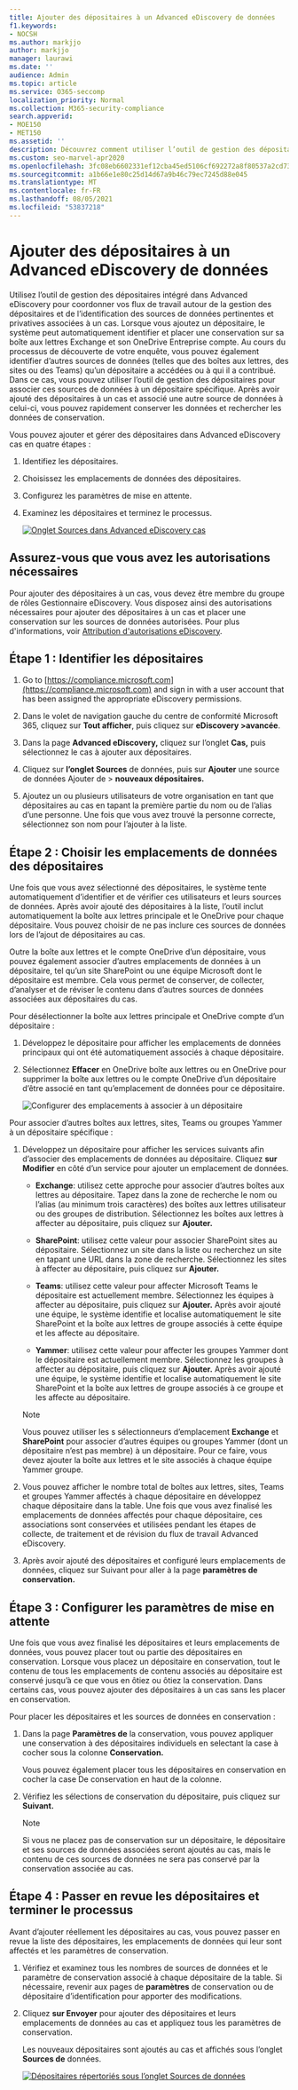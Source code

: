 ```yaml
---
title: Ajouter des dépositaires à un Advanced eDiscovery de données
f1.keywords:
- NOCSH
ms.author: markjjo
author: markjjo
manager: laurawi
ms.date: ''
audience: Admin
ms.topic: article
ms.service: O365-seccomp
localization_priority: Normal
ms.collection: M365-security-compliance
search.appverid:
- MOE150
- MET150
ms.assetid: ''
description: Découvrez comment utiliser l’outil de gestion des dépositaires intégré dans Advanced eDiscovery pour coordonner vos flux de travail et identifier les sources de données pertinentes dans un cas.
ms.custom: seo-marvel-apr2020
ms.openlocfilehash: 3fc08eb6602331ef12cba45ed5106cf692272a8f80537a2cd73fc6bd357efd2f
ms.sourcegitcommit: a1b66e1e80c25d14d67a9b46c79ec7245d88e045
ms.translationtype: MT
ms.contentlocale: fr-FR
ms.lasthandoff: 08/05/2021
ms.locfileid: "53837218"
---
```

# <a name="add-custodians-to-an-advanced-ediscovery-case"></a>Ajouter des dépositaires à un Advanced eDiscovery de données

Utilisez l’outil de gestion des dépositaires intégré dans Advanced eDiscovery pour coordonner vos flux de travail autour de la gestion des dépositaires et de l’identification des sources de données pertinentes et privatives associées à un cas. Lorsque vous ajoutez un dépositaire, le système peut automatiquement identifier et placer une conservation sur sa boîte aux lettres Exchange et son OneDrive Entreprise compte. Au cours du processus de découverte de votre enquête, vous pouvez également identifier d’autres sources de données (telles que des boîtes aux lettres, des sites ou des Teams) qu’un dépositaire a accédées ou à qui il a contribué. Dans ce cas, vous pouvez utiliser l’outil de gestion des dépositaires pour associer ces sources de données à un dépositaire spécifique. Après avoir ajouté des dépositaires à un cas et associé une autre source de données à celui-ci, vous pouvez rapidement conserver les données et rechercher les données de conservation.

Vous pouvez ajouter et gérer des dépositaires dans Advanced eDiscovery cas en quatre étapes :

1. Identifiez les dépositaires.

2. Choisissez les emplacements de données des dépositaires.

3. Configurez les paramètres de mise en attente.

4. Examinez les dépositaires et terminez le processus.

   [![Onglet Sources dans Advanced eDiscovery cas ](../media/AeD-Sources-Tab.png)](../media/AeD-Sources-Tab.png#lightbox)

## <a name="make-sure-you-have-the-necessary-permissions"></a>Assurez-vous que vous avez les autorisations nécessaires

Pour ajouter des dépositaires à un cas, vous devez être membre du groupe de rôles Gestionnaire eDiscovery. Vous disposez ainsi des autorisations nécessaires pour ajouter des dépositaires à un cas et placer une conservation sur les sources de données autorisées. Pour plus d'informations, voir [Attribution d'autorisations eDiscovery](get-started-with-advanced-ediscovery.md#step-2-assign-ediscovery-permissions).

## <a name="step-1-identify-custodians"></a>Étape 1 : Identifier les dépositaires

1. Go to [https://compliance.microsoft.com](https://compliance.microsoft.com) and sign in with a user account that has been assigned the appropriate eDiscovery permissions.

2. Dans le volet de navigation gauche du centre de conformité Microsoft 365, cliquez sur **Tout afficher**, puis cliquez sur **eDiscovery >avancée**.

3. Dans la page **Advanced eDiscovery,** cliquez sur l’onglet **Cas,** puis sélectionnez le cas à ajouter aux dépositaires.

4. Cliquez sur **l’onglet Sources** de données, puis sur **Ajouter** une source de données Ajouter de  >  **nouveaux dépositaires.**

5. Ajoutez un ou plusieurs utilisateurs de votre organisation en tant que dépositaires au cas en tapant la première partie du nom ou de l’alias d’une personne. Une fois que vous avez trouvé la personne correcte, sélectionnez son nom pour l’ajouter à la liste.

## <a name="step-2-choose-custodian-data-locations"></a>Étape 2 : Choisir les emplacements de données des dépositaires

Une fois que vous avez sélectionné des dépositaires, le système tente automatiquement d’identifier et de vérifier ces utilisateurs et leurs sources de données. Après avoir ajouté des dépositaires à la liste, l’outil inclut automatiquement la boîte aux lettres principale et le OneDrive pour chaque dépositaire. Vous pouvez choisir de ne pas inclure ces sources de données lors de l’ajout de dépositaires au cas.

Outre la boîte aux lettres et le compte OneDrive d’un dépositaire, vous pouvez également associer d’autres emplacements de données à un dépositaire, tel qu’un site SharePoint ou une équipe Microsoft dont le dépositaire est membre. Cela vous permet de conserver, de collecter, d’analyser et de réviser le contenu dans d’autres sources de données associées aux dépositaires du cas.

Pour désélectionner la boîte aux lettres principale et OneDrive compte d’un dépositaire :

1. Développez le dépositaire pour afficher les emplacements de données principaux qui ont été automatiquement associés à chaque dépositaire.

2. Sélectionnez **Effacer** en  OneDrive boîte aux lettres ou en OneDrive pour supprimer la boîte aux lettres ou le compte OneDrive d’un dépositaire d’être associé en tant qu’emplacement de données pour ce dépositaire. 

   ![Configurer des emplacements à associer à un dépositaire](../media/ConfigureCustodianLocations.png)

Pour associer d’autres boîtes aux lettres, sites, Teams ou groupes Yammer à un dépositaire spécifique :

1. Développez un dépositaire pour afficher les services suivants afin d’associer des emplacements de données au dépositaire. Cliquez **sur Modifier** en côté d’un service pour ajouter un emplacement de données.

   - **Exchange**: utilisez cette approche pour associer d’autres boîtes aux lettres au dépositaire. Tapez dans la zone de recherche le nom ou l’alias (au minimum trois caractères) des boîtes aux lettres utilisateur ou des groupes de distribution. Sélectionnez les boîtes aux lettres à affecter au dépositaire, puis cliquez sur **Ajouter.**

   - **SharePoint**: utilisez cette valeur pour associer SharePoint sites au dépositaire. Sélectionnez un site dans la liste ou recherchez un site en tapant une URL dans la zone de recherche. Sélectionnez les sites à affecter au dépositaire, puis cliquez sur **Ajouter.**

   - **Teams**: utilisez cette valeur pour affecter Microsoft Teams le dépositaire est actuellement membre. Sélectionnez les équipes à affecter au dépositaire, puis cliquez sur **Ajouter.** Après avoir ajouté une équipe, le système identifie et localise automatiquement le site SharePoint et la boîte aux lettres de groupe associés à cette équipe et les affecte au dépositaire.

   - **Yammer**: utilisez cette valeur pour affecter les groupes Yammer dont le dépositaire est actuellement membre. Sélectionnez les groupes à affecter au dépositaire, puis cliquez sur **Ajouter.** Après avoir ajouté une équipe, le système identifie et localise automatiquement le site SharePoint et la boîte aux lettres de groupe associés à ce groupe et les affecte au dépositaire.

   > [!NOTE]
   > Vous pouvez utiliser les s sélectionneurs d’emplacement **Exchange** et **SharePoint** pour associer d’autres équipes ou groupes Yammer (dont un dépositaire n’est pas membre) à un dépositaire. Pour ce faire, vous devez ajouter la boîte aux lettres et le site associés à chaque équipe Yammer groupe.

2. Vous pouvez afficher le nombre total de boîtes aux lettres, sites, Teams et groupes Yammer affectés à chaque dépositaire en développez chaque dépositaire dans la table. Une fois que vous avez finalisé les emplacements de données affectés pour chaque dépositaire, ces associations sont conservées et utilisées pendant les étapes de collecte, de traitement et de révision du flux de travail Advanced eDiscovery.

3. Après avoir ajouté des dépositaires et  configuré leurs emplacements de données, cliquez sur Suivant pour aller à la page **paramètres de conservation.**  

## <a name="step-3-configure-hold-settings"></a>Étape 3 : Configurer les paramètres de mise en attente

 Une fois que vous avez finalisé les dépositaires et leurs emplacements de données, vous pouvez placer tout ou partie des dépositaires en conservation. Lorsque vous placez un dépositaire en conservation, tout le contenu de tous les emplacements de contenu associés au dépositaire est conservé jusqu’à ce que vous en ôtiez ou ôtiez la conservation. Dans certains cas, vous pouvez ajouter des dépositaires à un cas sans les placer en conservation.

Pour placer les dépositaires et les sources de données en conservation :

1. Dans la page **Paramètres de** la conservation, vous pouvez appliquer une conservation à des dépositaires individuels en selectant la case à cocher sous la colonne **Conservation.**

   Vous pouvez également placer tous les dépositaires  en conservation en cocher la case De conservation en haut de la colonne.

2. Vérifiez les sélections de conservation du dépositaire, puis cliquez sur **Suivant.**

   > [!NOTE]
   > Si vous ne placez pas de conservation sur un dépositaire, le dépositaire et ses sources de données associées seront ajoutés au cas, mais le contenu de ces sources de données ne sera pas conservé par la conservation associée au cas.

## <a name="step-4-review-the-custodians-and-complete-the-process"></a>Étape 4 : Passer en revue les dépositaires et terminer le processus

Avant d’ajouter réellement les dépositaires au cas, vous pouvez passer en revue la liste des dépositaires, les emplacements de données qui leur sont affectés et les paramètres de conservation.

1. Vérifiez et examinez tous les nombres de sources de données et le paramètre de conservation associé à chaque dépositaire de la table. Si nécessaire, revenir  aux pages de **paramètres** de conservation ou de dépositaire d’identification pour apporter des modifications.

2. Cliquez **sur Envoyer** pour ajouter des dépositaires et leurs emplacements de données au cas et appliquez tous les paramètres de conservation.

   Les nouveaux dépositaires sont ajoutés au cas et affichés sous l’onglet **Sources de** données.

   [![Dépositaires répertoriés sous l’onglet Sources de données ](../media/DataSourcesTab.png)](../media/DataSourcesTab.png#lightbox)
